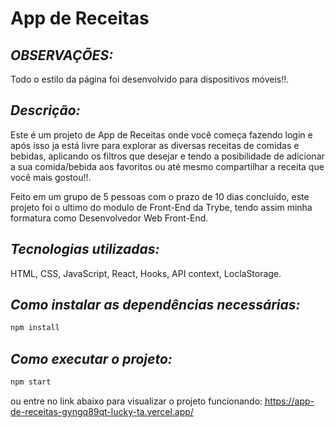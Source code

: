 # App de Receitas

## _OBSERVAÇÕES:_
  Todo o estilo da página foi desenvolvido para 
  dispositivos móveis!!.

## _Descrição:_
  Este é um projeto de App de Receitas onde você começa fazendo login e após isso
  ja está livre para explorar as diversas receitas de comidas e bebidas, aplicando os
  filtros que desejar e tendo a posibilidade de adicionar a sua comida/bebida aos favoritos
  ou até mesmo compartilhar a receita que você mais gostou!!.
  
  Feito em um grupo de 5 pessoas com o prazo de 10 dias concluido, este projeto
  foi o ultimo do modulo de Front-End da Trybe, tendo assim minha formatura como 
  Desenvolvedor Web Front-End.

## _Tecnologias utilizadas:_
  HTML, CSS, JavaScript, React, Hooks, API context, LoclaStorage.

## _Como instalar as dependências necessárias:_
```sh
npm install
```

## _Como executar o projeto:_
```sh
npm start
```
ou entre no link abaixo para visualizar o projeto funcionando:
https://app-de-receitas-gyngq89qt-lucky-ta.vercel.app/
